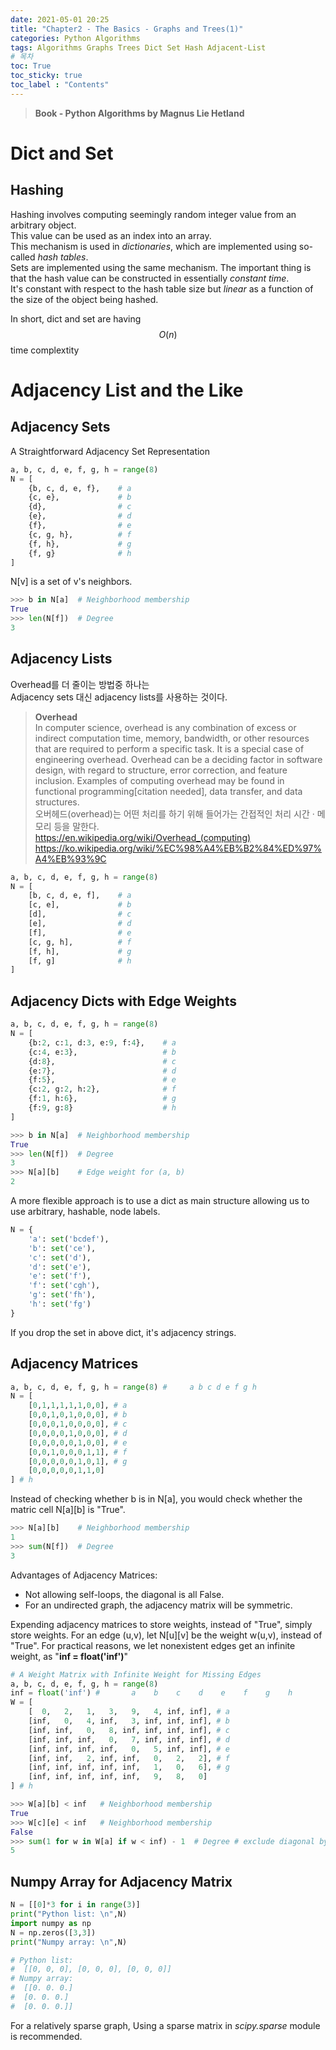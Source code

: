 ```yaml
---
date: 2021-05-01 20:25
title: "Chapter2 - The Basics - Graphs and Trees(1)"
categories: Python Algorithms
tags: Algorithms Graphs Trees Dict Set Hash Adjacent-List
# 목차
toc: True  
toc_sticky: true 
toc_label : "Contents"
---
```


> **Book - Python Algorithms by Magnus Lie Hetland**

# Dict and Set
## Hashing

Hashing involves computing seemingly random integer value from an arbitrary object.  
This value can be used as an index into an array.  
This mechanism is used in *dictionaries*, which are implemented using so-called *hash tables*.  
Sets are implemented using the same mechanism.
The important thing is that the hash value can be constructed in essentially *constant time*.  
It's constant with respect to the hash table size but *linear* as a function of the size of the object being hashed.  

In short, dict and set are having $$O(n)$$ time complextity

# Adjacency List and the Like

## Adjacency Sets
A Straightforward Adjacency Set Representation
```python
a, b, c, d, e, f, g, h = range(8) 
N = [ 
    {b, c, d, e, f},    # a 
    {c, e},             # b 
    {d},                # c 
    {e},                # d 
    {f},                # e 
    {c, g, h},          # f 
    {f, h},             # g
    {f, g}              # h 
]

```
N[v] is a set of v's neighbors.
```python
>>> b in N[a]  # Neighborhood membership 
True 
>>> len(N[f])  # Degree 
3
```

## Adjacency Lists
Overhead를 더 줄이는 방법중 하나는  
Adjacency sets 대신 adjacency lists를 사용하는 것이다.

> **Overhead**  <br>In computer science, overhead is any combination of excess or indirect computation time, memory, bandwidth, or other resources that are required to perform a specific task. It is a special case of engineering overhead. Overhead can be a deciding factor in software design, with regard to structure, error correction, and feature inclusion. Examples of computing overhead may be found in functional programming[citation needed], data transfer, and data structures.  <br>오버헤드(overhead)는 어떤 처리를 하기 위해 들어가는 간접적인 처리 시간 · 메모리 등을 말한다. <br><https://en.wikipedia.org/wiki/Overhead_(computing)> <br><https://ko.wikipedia.org/wiki/%EC%98%A4%EB%B2%84%ED%97%A4%EB%93%9C>

```python
a, b, c, d, e, f, g, h = range(8) 
N = [ 
    [b, c, d, e, f],    # a 
    [c, e],             # b 
    [d],                # c 
    [e],                # d 
    [f],                # e 
    [c, g, h],          # f 
    [f, h],             # g 
    [f, g]              # h 
]
```

## Adjacency Dicts with Edge Weights
```python
a, b, c, d, e, f, g, h = range(8) 
N = [ 
    {b:2, c:1, d:3, e:9, f:4},    # a 
    {c:4, e:3},                   # b 
    {d:8},                        # c 
    {e:7},                        # d 
    {f:5},                        # e 
    {c:2, g:2, h:2},              # f 
    {f:1, h:6},                   # g 
    {f:9, g:8}                    # h 
]
```
```python
>>> b in N[a]  # Neighborhood membership 
True 
>>> len(N[f])  # Degree 
3 
>>> N[a][b]    # Edge weight for (a, b)
2
```

A more flexible approach is to use a dict as main structure allowing us to use arbitrary, hashable, node labels.
```python
N = { 
    'a': set('bcdef'), 
    'b': set('ce'), 
    'c': set('d'), 
    'd': set('e'), 
    'e': set('f'), 
    'f': set('cgh'), 
    'g': set('fh'), 
    'h': set('fg') 
}
```
If you drop the set in above dict, it's adjacency strings.

## Adjacency Matrices
```python
a, b, c, d, e, f, g, h = range(8) #     a b c d e f g h 
N = [
    [0,1,1,1,1,1,0,0], # a 
    [0,0,1,0,1,0,0,0], # b 
    [0,0,0,1,0,0,0,0], # c 
    [0,0,0,0,1,0,0,0], # d 
    [0,0,0,0,0,1,0,0], # e 
    [0,0,1,0,0,0,1,1], # f 
    [0,0,0,0,0,1,0,1], # g 
    [0,0,0,0,0,1,1,0]
] # h
```
Instead of checking whether b is in N[a], you would check whether the matric cell N[a][b] is "True".
```python
>>> N[a][b]    # Neighborhood membership 
1 
>>> sum(N[f])  # Degree 
3
```

Advantages of Adjacency Matrices:  
- Not allowing self-loops, the diagonal is all False.
- For an undirected graph, the adjacency matrix will be symmetric.

Expending adjacency matrices to store weights, instead of "True", simply store weights.
For an edge (u,v), let N[u][v] be the weight w(u,v), instead of "True".
For practical reasons, we let nonexistent edges get an infinite weight, as "**inf = float('inf')**"
```python
# A Weight Matrix with Infinite Weight for Missing Edges
a, b, c, d, e, f, g, h = range(8) 
inf = float('inf') #       a    b    c    d    e    f    g    h 
W = [
    [  0,   2,   1,   3,   9,   4, inf, inf], # a 
    [inf,   0,   4, inf,   3, inf, inf, inf], # b 
    [inf, inf,   0,   8, inf, inf, inf, inf], # c 
    [inf, inf, inf,   0,   7, inf, inf, inf], # d 
    [inf, inf, inf, inf,   0,   5, inf, inf], # e 
    [inf, inf,   2, inf, inf,   0,   2,   2], # f 
    [inf, inf, inf, inf, inf,   1,   0,   6], # g 
    [inf, inf, inf, inf, inf,   9,   8,   0]
] # h
```
```python
>>> W[a][b] < inf   # Neighborhood membership 
True 
>>> W[c][e] < inf   # Neighborhood membership 
False 
>>> sum(1 for w in W[a] if w < inf) - 1  # Degree # exclude diagonal by -1
5
```

## Numpy Array for Adjacency Matrix
```python
N = [[0]*3 for i in range(3)] 
print("Python list: \n",N)
import numpy as np 
N = np.zeros([3,3])
print("Numpy array: \n",N)

# Python list: 
#  [[0, 0, 0], [0, 0, 0], [0, 0, 0]]
# Numpy array: 
#  [[0. 0. 0.]
#  [0. 0. 0.]
#  [0. 0. 0.]]
```
For a relatively sparse graph, Using a sparse matrix in *scipy.sparse* module is recommended.
